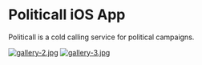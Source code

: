 # Politicall iOS App
Politicall is a cold calling service for political campaigns.

[![gallery-2.jpg](https://s21.postimg.org/6wodzwlzr/gallery-2.jpg)](https://postimg.org/image/uawdbu3wz/)
[![gallery-3.jpg](https://s11.postimg.org/qjpyzl2v7/gallery-3.jpg)](https://postimg.org/image/phfsh1k1r/)

